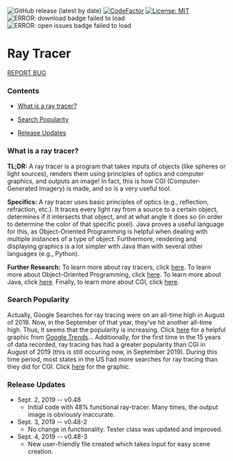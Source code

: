 ![GitHub release (latest by date)](https://img.shields.io/github/v/release/0xmmalik/raytracing?style=for-the-badge)
[![CodeFactor](https://www.codefactor.io/repository/github/0xmmalik/raytracing/badge?style=for-the-badge)](https://www.codefactor.io/repository/github/0xmmalik/raytracing?style=for-the-badge)
[![License: MIT](https://img.shields.io/badge/License-MIT-purple.svg?style=for-the-badge)](https://opensource.org/licenses/MIT)
![ERROR: download badge failed to load](https://img.shields.io/github/downloads/0xmmalik/raytracing/total?style=for-the-badge)
![ERROR: open issues badge failed to load](https://img.shields.io/github/issues-raw/0xmmalik/raytracing?style=for-the-badge)

# Ray Tracer

[REPORT BUG](https://docs.google.com/forms/d/e/1FAIpQLSe_YcEay9wLVpncyxdMqbV3kVaUTyBlnpiLnB8w4T-EwRmyug/viewform?usp=sf_link)

### Contents


- [What is a ray tracer?](#what-is-a-ray-tracer)

- [Search Popularity](#search-popularity)

- [Release Updates](#release-updates)

### What is a ray tracer?

**TL;DR:** A ray tracer is a program that takes inputs of objects (like spheres or light sources), renders them using principles of optics and computer graphics, and outputs an image! In fact, this is how CGI (Computer-Generated Imagery) is made, and so is a very useful tool.

**Specifics:** A ray tracer uses basic principles of optics (e.g., reflection, refraction, etc.). It traces every light ray from a source to a certain object, determines if it intersects that object, and at what angle it does so (in order to determine the color of that specific pixel). Java proves a useful language for this, as Object-Oriented Programming is helpful when dealing with multiple instances of a type of object. Furthermore, rendering and displaying graphics is a lot simpler with Java than with several other languages (e.g., Python). 

**Further Research:** To learn more about ray tracers, click [here](https://en.wikipedia.org/wiki/Ray_tracing_(graphics)). To learn more about Object-Oriented Programming, click [here](https://en.wikipedia.org/wiki/Object-oriented_programming). To learn more about Java, click [here](https://en.wikipedia.org/wiki/Java_(programming_language)). Finally, to learn more about CGI, click [here](https://en.wikipedia.org/wiki/Computer-generated_imagery).

### Search Popularity

Actually, Google Searches for ray tracing were on an all-time high in August of 2019. Now, in the September of that year, they've hit another all-time high. Thus, it seems that the popularity is increasing. Click [here](https://trends.google.com/trends/explore?date=all&geo=US&q=%2Fm%2F06h2c) for a helpful graphic from [Google Trends](trends.google.com)... Additionally, for the first time in the 15 years of data recorded, ray tracing has had a greater popularity than CGI in August of 2019 (this is still occuring now, in September 2019). During this time period, most states in the US had more searches for ray tracing than they did for CGI. Click [here](https://trends.google.com/trends/explore?date=all&geo=US&q=%2Fm%2F06h2c,%2Fm%2F021ny) for the graphic.

### Release Updates

* Sept. 2, 2019 -- v0.48
	* Initial code with 48% functional ray-tracer. Many times, the output image is obviously inaccurate.
* Sept. 3, 2019 -- v0.48-2
	* No change in functionality. Tester class was updated and improved.
* Sept. 4, 2019 -- v0.48-3
	* New user-friendly file created which takes input for easy scene creation.

